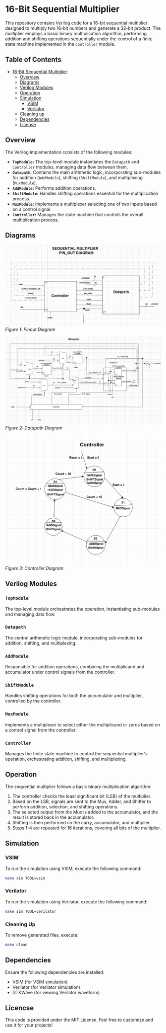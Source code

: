 # 16-Bit Sequential Multiplier

This repository contains Verilog code for a 16-bit sequential multiplier designed to multiply two 16-bit numbers and generate a 32-bit product. The multiplier employs a basic binary multiplication algorithm, performing addition and shifting operations sequentially under the control of a finite state machine implemented in the `Controller` module.

## Table of Contents
- [16-Bit Sequential Multiplier](#16-bit-sequential-multiplier)
  - [Overview](#overview)
  - [Diagrams](#diagrams)
  - [Verilog Modules](#verilog-modules)
  - [Operation](#operation)
  - [Simulation](#simulation)
    - [VSIM](#Vsim)
    - [Verilator](#verilator)
  - [Cleaning up](#cleaning-up)
  - [Dependencies](#dependencies)
  - [License](#license)

## Overview

The Verilog implementation consists of the following modules:
- **`TopModule`:** The top-level module instantiates the `Datapath` and `Controller` modules, managing data flow between them.
- **`Datapath`:** Contains the main arithmetic logic, incorporating sub-modules for addition (`AddModule`), shifting (`ShiftModule`), and multiplexing (`MuxModule`).
- **`AddModule`:** Performs addition operations.
- **`ShiftModule`:** Handles shifting operations essential for the multiplication process.
- **`MuxModule`:** Implements a multiplexer selecting one of two inputs based on a control signal.
- **`Controller`:** Manages the state machine that controls the overall multiplication process.


## Diagrams

![Pinout Diagram](docs/Pinout.png)
*Figure 1: Pinout Diagram*

![Datapath Diagram](docs/Datapath.png)
*Figure 2: Datapath Diagram*

![Controller Diagram](docs/Controller.png)  
*Figure 3: Controller Diagram*

## Verilog Modules

### `TopModule`
The top-level module orchestrates the operation, instantiating sub-modules and managing data flow.

### `Datapath`
The central arithmetic logic module, incorporating sub-modules for addition, shifting, and multiplexing.

### `AddModule`
Responsible for addition operations, combining the multiplicand and accumulator under control signals from the controller.

### `ShiftModule`
Handles shifting operations for both the accumulator and multiplier, controlled by the controller.

### `MuxModule`
Implements a multiplexer to select either the multiplicand or zeros based on a control signal from the controller.

### `Controller`
Manages the finite state machine to control the sequential multiplier's operation, orchestrating addition, shifting, and multiplexing.

## Operation

The sequential multiplier follows a basic binary multiplication algorithm:
1. The controller checks the least significant bit (LSB) of the multiplier.
2. Based on the LSB, signals are sent to the Mux, Adder, and Shifter to perform addition, selection, and shifting operations.
3. The selected output from the Mux is added to the accumulator, and the result is stored back in the accumulator.
4. Shifting is then performed on the carry, accumulator, and multiplier.
5. Steps 1-4 are repeated for 16 iterations, covering all bits of the multiplier.

## Simulation

### VSIM

To run the simulation using VSIM, execute the following command:

```bash
make sim TOOL=vsim
```

### Verilator

To run the simulation using Verilator, execute the following command:

```bash
make sim TOOL=verilator
```

### Cleaning Up

To remove generated files, execute:

```bash
make clean
```

## Dependencies

Ensure the following dependencies are installed:
- VSIM (for VSIM simulation)
- Verilator (for Verilator simulation)
- GTKWave (for viewing Verilator waveform)

## Licencse

This code is provided under the MIT License. Feel free to customize and use it for your projects!
